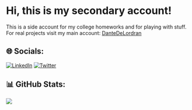 # Hi, this is my secondary account!

This is a side account for my college homeworks and for playing with stuff.
<br/>
For real projects visit my main account: <a href="https://github.com/DanteDeLordran"> DanteDeLordran </a>

## 🌐 Socials:
[![LinkedIn](https://img.shields.io/badge/LinkedIn-%230077B5.svg?logo=linkedin&logoColor=white)](https://linkedin.com/in/dantelopezlugo) [![Twitter](https://img.shields.io/badge/Twitter-%231DA1F2.svg?logo=Twitter&logoColor=white)](https://twitter.com/DanteDeLordran) 

## 📊 GitHub Stats:
[//]: ![](https://github-readme-streak-stats.herokuapp.com/?user=DanteDeLordran&theme=tokyonight&hide_border=false)<br/>
![](https://github-readme-stats.vercel.app/api/top-langs/?username=DanteLopezL&theme=tokyonight&hide_border=false&include_all_commits=false&count_private=false&layout=donut-vertical)
